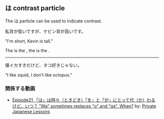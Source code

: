 ## は contrast particle

The は particle can be used to indicate contrast.

私<Jps colour="c1" text="は"/>背が低いですが、ケビン<Jps colour="c2" text="は"/>背が高いです。

"I'm short, <Jps colour="c2" text="but"/> Kevin is tall."

The <Jps colour="c1" text="first は particle"/> is the <Jps colour="c1" text="topic marker"/>, the <Jps colour="c2" text="second は particle"/> is the <Jps colour="c2" text="contrast particle"/>.

---

<Jps colour="dim1" text="例文"/>

僕<Jps colour="c1" text="は"/>イカ<Jps colour="c2" text="は"/>すきだけど、タコ<Jps colour="c2" text="は"/>好きじゃない。

"I like squid, <Jps colour="c2" text="but"/> I don't like octopus."

### 関係する動画

* [Episode21 「は」は時々（ときどき）「を」と「が」にとって代（か）わるけど、いつ？ "Wa" sometimes replaces "o" and "ga". When?](https://www.youtube.com/watch?v=8_h0H-V9C4A) by: [Private Japanese Lessons](https://www.youtube.com/@PrivateJapaneseLessons)

